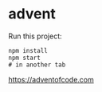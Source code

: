 # advent

Run this project:

```
npm install
npm start
# in another tab
```

https://adventofcode.com
